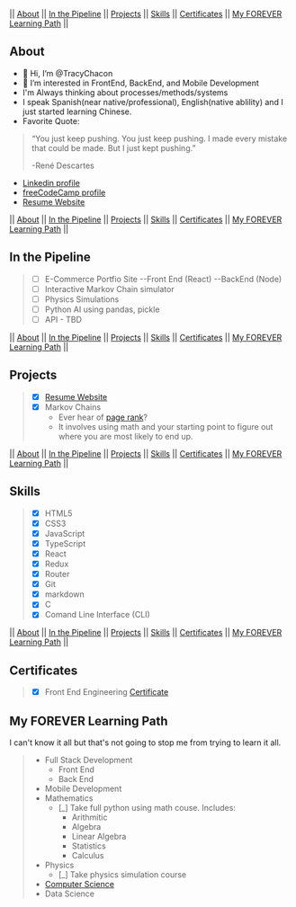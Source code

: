 || [About](#About) || [In the Pipeline](#In) || [Projects](#Projects) || [Skills](#Skills) || [Certificates](#Certificates) || [My FOREVER Learning Path](#My) || 

## About
- 👋 Hi, I’m @TracyChacon
- 👀 I’m interested in FrontEnd, BackEnd, and Mobile Development
- I'm Always thinking about processes/methods/systems
- I speak Spanish(near native/professional), English(native ablility) and I just started learning Chinese.
- Favorite Quote: 
> “You just keep pushing. You just keep pushing. I made every mistake that could be made. But I just kept pushing.”
>
>  -René Descartes
*   [Linkedin profile](https://www.linkedin.com/in/tracy-chacon-862a5699/)
*   [freeCodeCamp profile](https://www.freecodecamp.org/tracychacon)
*   [Resume Website](https://tracychacon.github.io/)

|| [About](#About) || [In the Pipeline](#In) || [Projects](#Projects) || [Skills](#Skills) || [Certificates](#Certificates) || [My FOREVER Learning Path](#My) || 

## In the Pipeline
> - [ ] E-Commerce Portfio Site --Front End (React) --BackEnd (Node)  
> - [ ] Interactive Markov Chain simulator
> - [ ] Physics Simulations
> - [ ] Python AI using pandas, pickle
> - [ ] API - TBD

|| [About](#About) || [In the Pipeline](#In) || [Projects](#Projects) || [Skills](#Skills) || [Certificates](#Certificates) || [My FOREVER Learning Path](#My) ||

## Projects
> - [X] [Resume Website](https://tracychacon.github.io/)
> - [X] Markov Chains 
>   - Ever hear of [page rank](https://en.wikipedia.org/wiki/PageRank#:~:text=PageRank%20(PR)%20is%20an%20algorithm,the%20importance%20of%20website%20pages.)? 
>   - It involves using math and your starting point to figure out where you are most likely to end up.

|| [About](#About) || [In the Pipeline](#In) || [Projects](#Projects) || [Skills](#Skills) || [Certificates](#Certificates) || [My FOREVER Learning Path](#My) || 

## Skills
> - [X] HTML5
> - [X] CSS3
> - [X] JavaScript
> - [X] TypeScript
> - [X] React
> - [X] Redux
> - [X] Router
> - [X] Git
> - [X] markdown
> - [X] C
> - [X] Comand Line Interface (CLI)

|| [About](#About) || [In the Pipeline](#In) || [Projects](#Projects) || [Skills](#Skills) || [Certificates](#Certificates) || [My FOREVER Learning Path](#My) || 

## Certificates
> - [X] Front End Engineering [Certificate](https://www.codecademy.com/profiles/TracyChacon/certificates/5f85dd867b67b60014ac9ea3)

## My FOREVER Learning Path
I can't know it all but that's not going to stop me from trying to learn it all.
> - Full Stack Development
>   - Front End
>   - Back End
> - Mobile Development
> - Mathematics
>   - [_] Take full python using math couse. Includes:
>     - Arithmitic
>     - Algebra
>     - Linear Algebra
>     - Statistics
>     - Calculus
> - Physics
>   - [_] Take physics simulation course
> - [Computer Science](https://github.com/ossu/computer-science) 
> - Data Science



